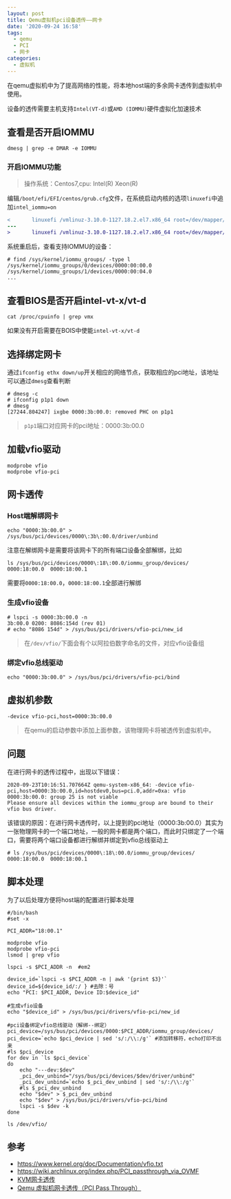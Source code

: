 ```yaml
---
layout: post
title: Qemu虚拟机pci设备透传——网卡
date: '2020-09-24 16:58'
tags:
  - qemu
  - PCI
  - 网卡
categories:
  - 虚拟机
---
```


在qemu虚拟机中为了提高网络的性能，将本地host端的多余网卡透传到虚拟机中使用。

设备的透传需要主机支持`Intel(VT-d)`或`AMD (IOMMU)`硬件虚拟化加速技术

<!--more-->


## 查看是否开启IOMMU

``` shell
dmesg | grep -e DMAR -e IOMMU
```

### 开启IOMMU功能

> 操作系统：Centos7,cpu: Intel(R) Xeon(R)

编辑`/boot/efi/EFI/centos/grub.cfg`文件，在系统启动内核的选项`linuxefi`中追加`intel_iommu=on`

``` diff
<       linuxefi /vmlinuz-3.10.0-1127.18.2.el7.x86_64 root=/dev/mapper/centos-root ro crashkernel=auto spectre_v2=retpoline rd.lvm.lv=centos/root rd.lvm.lv=centos/swap rhgb quiet LANG=en_US.UTF-8 intel_iommu=on
---
>       linuxefi /vmlinuz-3.10.0-1127.18.2.el7.x86_64 root=/dev/mapper/centos-root ro crashkernel=auto spectre_v2=retpoline rd.lvm.lv=centos/root rd.lvm.lv=centos/swap rhgb quiet LANG=en_US.UTF-8
```

系统重启后，查看支持IOMMU的设备：
```shell
# find /sys/kernel/iommu_groups/ -type l
/sys/kernel/iommu_groups/0/devices/0000:00:00.0
/sys/kernel/iommu_groups/1/devices/0000:00:04.0
...
```

## 查看BIOS是否开启intel-vt-x/vt-d

``` shell
cat /proc/cpuinfo | grep vmx
```

如果没有开启需要在BOIS中使能`intel-vt-x/vt-d`


## 选择绑定网卡

通过`ifconfig ethx down/up`开关相应的网络节点，获取相应的pci地址，该地址可以通过`dmesg`查看判断

``` shell
# dmesg -c
# ifconfig p1p1 down
# dmesg
[27244.804247] ixgbe 0000:3b:00.0: removed PHC on p1p1
```
> `p1p1`端口对应网卡的pci地址：0000:3b:00.0

## 加载vfio驱动

``` shell
modprobe vfio
modprobe vfio-pci
```

## 网卡透传

### Host端解绑网卡

``` shell
echo "0000:3b:00.0" > /sys/bus/pci/devices/0000\:3b\:00.0/driver/unbind
```
注意在解绑网卡是需要将该网卡下的所有端口设备全部解绑，比如

``` shell
ls /sys/bus/pci/devices/0000\:18\:00.0/iommu_group/devices/
0000:18:00.0  0000:18:00.1
```
需要将`0000:18:00.0`，`0000:18:00.1`全部进行解绑

### 生成vfio设备

``` shell
# lspci -s 0000:3b:00.0 -n
3b:00.0 0200: 8086:154d (rev 01)
# echo "8086 154d" > /sys/bus/pci/drivers/vfio-pci/new_id
```
> 在`/dev/vfio/`下面会有个以阿拉伯数字命名的文件，对应vfio设备组


### 绑定vfio总线驱动

``` shell
echo "0000:3b:00.0" > /sys/bus/pci/drivers/vfio-pci/bind
```

## 虚拟机参数

``` shell
-device vfio-pci,host=0000:3b:00.0
```
> 在qemu的启动参数中添加上面参数，该物理网卡将被透传到虚拟机中。

## 问题

在进行网卡的透传过程中，出现以下错误：
```
2020-09-23T10:16:51.707664Z qemu-system-x86_64: -device vfio-pci,host=0000:3b:00.0,id=hostdev0,bus=pci.0,addr=0xa: vfio 0000:3b:00.0: group 25 is not viable
Please ensure all devices within the iommu_group are bound to their vfio bus driver.
```
该错误的原因：在进行网卡透传时，以上提到的pci地址（0000:3b:00.0）其实为一张物理网卡的一个端口地址，一般的网卡都是两个端口，而此时只绑定了一个端口，需要将两个端口设备都进行解绑并绑定到vfio总线驱动上

``` shell
# ls /sys/bus/pci/devices/0000\:18\:00.0/iommu_group/devices/
0000:18:00.0  0000:18:00.1
```

## 脚本处理

为了以后处理方便将host端的配置进行脚本处理

``` shell
#/bin/bash
#set -x

PCI_ADDR="18:00.1"

modprobe vfio
modprobe vfio-pci
lsmod | grep vfio

lspci -s $PCI_ADDR -n  #em2

device_id=`lspci -s $PCI_ADDR -n | awk '{print $3}'`
device_id=${device_id/:/ } #去除：号
echo "PCI: $PCI_ADDR, Device ID:$device_id"

#生成vfio设备
echo "$device_id" > /sys/bus/pci/drivers/vfio-pci/new_id

#pci设备绑定vfio总线驱动（解绑--绑定）
pci_device=/sys/bus/pci/devices/0000:$PCI_ADDR/iommu_group/devices/
pci_device=`echo $pci_device | sed 's/:/\\:/g'` #添加转移符，echo打印不出来
#ls $pci_device
for dev in `ls $pci_device`
do
    echo "---dev:$dev"
    _pci_dev_unbind="/sys/bus/pci/devices/$dev/driver/unbind"
    _pci_dev_unbind=`echo $_pci_dev_unbind | sed 's/:/\\:/g'`
    #ls $_pci_dev_unbind
    echo "$dev" > $_pci_dev_unbind
    echo "$dev" > /sys/bus/pci/drivers/vfio-pci/bind
    lspci -s $dev -k
done

ls /dev/vfio/
```

## 参考

- https://www.kernel.org/doc/Documentation/vfio.txt
- https://wiki.archlinux.org/index.php/PCI_passthrough_via_OVMF
- [KVM网卡透传](https://blog.csdn.net/gerrylee93/article/details/106477055)
- [Qemu 虚拟机网卡透传（PCI Pass Through）](https://www.cnblogs.com/xia-dong/p/11542771.html)
